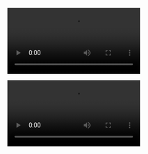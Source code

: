 ![](https://github.com/SaintHazzard/ProyectoHTML5CSS3/blob/main/hamburguesa%20desktop.mp4)

![](https://github.com/SaintHazzard/ProyectoHTML5CSS3/blob/main/hamburguesa%20movil.mp4)
